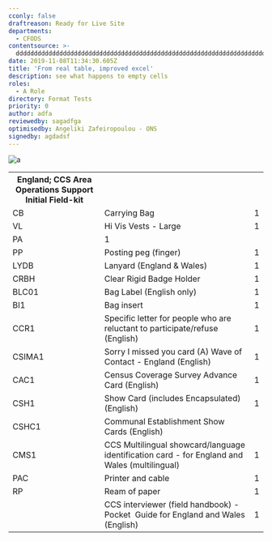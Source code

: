 ```yaml
---
cconly: false
draftreason: Ready for Live Site
departments:
  - CFODS
contentsource: >-
  ddddddddddddddddddddddddddddddddddddddddddddddddddddddddddddddddddddddddddddddddddddddddddddddddddddddddddddddddddddddddddddddddddddddddddddddddddddddddddddddddddddddddddddd
date: 2019-11-08T11:34:30.605Z
title: 'From real table, improved excel'
description: see what happens to empty cells
roles:
  - A Role
directory: Format Tests
priority: 0
author: adfa
reviewedby: sagadfga
optimisedby: Angeliki Zafeiropoulou - ONS
signedby: agdadsf
---
```

![a](/assets/screenshot-2020-03-04-at-10.27.39.png "b")



<table>			

<!-- Header Row -->			

<tr>			

<th>England; CCS Area Operations Support                                     Initial Field-kit</th>			

</tr>			

<!-- Row 1 -->			

<tr>			

<td>CB</td>	<td>Carrying Bag</td>	<td>1</td>	

</tr>			

<!-- Row 2 -->			

<tr>			

<td>VL</td>	<td>Hi Vis Vests - Large</td>	<td>1</td>	

</tr>			

<!-- Row 3 -->			

<tr>			

<td>PA</td>		<td>1</td>	

</tr>			

<!-- Row 4 -->			

<tr>			

<td>PP</td>	<td>Posting peg (finger)</td>	<td>1</td>	

</tr>			

<!-- Row 5 -->			

<tr>			

<td>LYDB</td>	<td>Lanyard            (England & Wales)</td>	<td>1</td>	

</tr>			

<!-- Row 6 -->			

<tr>			

<td>CRBH</td>	<td>Clear Rigid Badge Holder</td>	<td>1</td>	

</tr>			

<!-- Row 7 -->			

<tr>			

<td>BLC01</td>	<td>Bag Label (English only)</td>	<td>1</td>	

</tr>			

<!-- Row 8 -->			

<tr>			

<td>BI1</td>	<td>Bag insert</td>	<td>1</td>	

</tr>			

<!-- Row 9 -->			

<tr>			

<td>CCR1</td>	<td>Specific letter for people who are reluctant to participate/refuse  (English)</td>	<td>1</td>	

</tr>			

<!-- Row 10 -->			

<tr>			

<td>CSIMA1 </td>	<td>Sorry I missed you card (A) Wave of Contact - England (English)</td>	<td>1</td>	

</tr>			

<!-- Row 11 -->			

<tr>			

<td>CAC1 </td>	<td>Census Coverage Survey  Advance Card (English)</td>	<td>1</td>	

</tr>			

<!-- Row 12 -->			

<tr>			

<td>CSH1 </td>	<td>Show Card (includes Encapsulated)  (English)</td>	<td>1</td>	

</tr>			

<!-- Row 13 -->			

<tr>			

<td>CSHC1</td>	<td>Communal Establishment Show Cards (English)</td>		

</tr>			

<!-- Row 14 -->			

<tr>			

<td>CMS1</td>	<td>CCS Multilingual showcard/language identification card - for England and Wales (multilingual)</td>	<td>1</td>	

</tr>			

<!-- Row 15 -->			

<tr>			

<td>PAC</td>	<td>Printer and cable</td>	<td>1</td>	

</tr>			

<!-- Row 16 -->			

<tr>			

<td>RP</td>	<td>Ream of paper</td>	<td>1</td>	

</tr>			

<!-- Row 17 -->			

<tr>			

<td></td>	<td>CCS interviewer (field handbook) - Pocket  Guide for England and Wales (English)</td>	<td>1</td>	

</tr>			

</table>